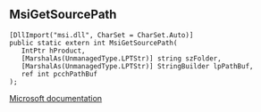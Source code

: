 ## MsiGetSourcePath

```
[DllImport("msi.dll", CharSet = CharSet.Auto)]
public static extern int MsiGetSourcePath(
   IntPtr hProduct,
   [MarshalAs(UnmanagedType.LPTStr)] string szFolder,
   [MarshalAs(UnmanagedType.LPTStr)] StringBuilder lpPathBuf,
   ref int pcchPathBuf
);
```

[Microsoft documentation](https://docs.microsoft.com/en-us/windows/win32/api/msi/nf-msi-msigetsourcepathw)
